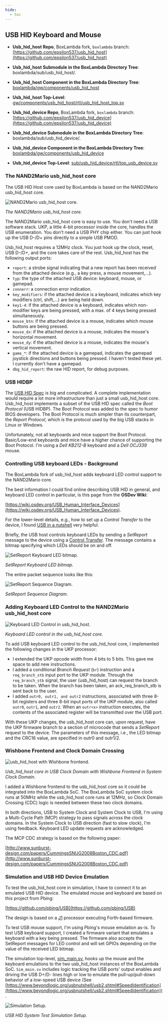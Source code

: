 ```yaml
---
hide:
  - toc
---
```


## USB HID Keyboard and Mouse

- **Usb_hid_host Repo**, BoxLambda fork, `boxlambda` branch:
    [https://github.com/epsilon537/usb_hid_host](https://github.com/epsilon537/usb_hid_host)

- **Usb_hid_host Submodule in the BoxLambda Directory Tree**:
    boxlambda/sub/usb_hid_host/.

- **Usb_hid_host Component in the BoxLambda Directory Tree**:
    [boxlambda/gw/components/usb_hid_host](https://github.com/epsilon537/boxlambda/tree/master/gw/components/usb_hid_host)

- **Usb_hid_host Top-Level**:
    [gw/components/usb_hid_host/rtl/usb_hid_host_top.sv](https://github.com/epsilon537/boxlambda/blob/master/gw/components/usb_hid_host/rtl/usb_hid_host_top.sv)

- **Usb_hid_device Repo**, BoxLambda fork, `boxlambda` branch:
    [https://github.com/epsilon537/usb_hid_device](https://github.com/epsilon537/usb_hid_device)

- **Usb_hid_device Submodule in the BoxLambda Directory Tree**:
    boxlambda/sub/usb_hid_device/.

- **Usb_hid_device Component in the BoxLambda Directory Tree**:
    [boxlambda/gw/components/usb_hid_device](https://github.com/epsilon537/boxlambda/tree/master/gw/components/usb_hid_device)

- **Usb_hid_device Top-Level**:
    [sub/usb_hid_device/rtl/top_usb_device.sv](https://github.com/epsilon537/usb_hid_device/blob/boxlambda/rtl/top_usb_device.sv)

### The NAND2Mario usb_hid_host core

The USB HID Host core used by BoxLambda is based on the NAND2Mario usb_hid_host core.

![NAND2Mario usb_hid_host core.](assets/usb_hid_host_orig.png)

*The NAND2Mario usb_hid_host core.*

The NAND2Mario usb_hid_host core is easy to use. You don't need a USB software stack. UKP, a little 4-bit processor inside the core, handles the USB enumeration. You don't need a USB PHY chip either. You can just hook up the USB D-/D+ pins directly to a simple USB PMOD.

Usb_hid_host requires a 12MHz clock. You just hook up the clock, reset, USB D-/D+, and the core takes care of the rest. Usb_hid_host has the following output ports:

- `report`: a strobe signal indicating that a new report has been received from the attached device (e.g., a key press, a mouse movement,...).
- `typ`: the type of the attached USB device: keyboard, mouse, or gamepad.
- `connerr`: a connection error indication.
- `key_modifiers`: if the attached device is a keyboard, indicates which key modifiers (ctrl, shift,...) are being held down.
- `key1-4`: if the attached device is a keyboard, indicates which non-modifier keys are being pressed, with a max. of 4 keys being pressed simultaneously.
- `mouse_btn`: if the attached device is a mouse, indicates which mouse buttons are being pressed.
- `mouse_dx`: if the attached device is a mouse, indicates the mouse's horizontal movement.
- `mouse_dy`: if the attached device is a mouse, indicates the mouse's vertical movement.
- `game_*`: if the attached device is a gamepad, indicates the gamepad joystick directions and buttons being pressed. I haven't tested these yet. I currently don't have a gamepad.
- `dbg_hid_report`: the raw HID report, for debug purposes.

### USB HIDBP

The [USB HID Spec](https://www.usb.org/sites/default/files/hid1_11.pdf) is big and complicated. A complete implementation would require a lot more infrastructure than just a small usb_hid_host core. Usb_hid_host implements a subset of the USB HID spec called the *Boot Protocol* (USB HIDBP). The Boot Protocol was added to the spec to humor BIOS developers. The Boot Protocol is much simpler than its counterpart, the *Report Protocol*, which is the protocol used by the big USB stacks in Linux or Windows.

Unfortunately, not all keyboards and mice support the Boot Protocol. Basic/Low-end keyboards and mice have a higher chance of supporting the Boot Protocol. I'm using a *Dell KB212-B* keyboard and a *Dell OCJ339* mouse.

### Controlling USB keyboard LEDs - Background

The BoxLambda fork of usb_hid_host adds keyboard LED control support to the NAND2Mario core.

The best information I could find online describing USB HID in general, and keyboard LED control in particular, is this page from the **OSDev Wiki**:

[https://wiki.osdev.org/USB_Human_Interface_Devices](https://wiki.osdev.org/USB_Human_Interface_Devices).

For the lower-level details, e.g., how to set up a *Control Transfer* to the device, I found [USB in a nutshell](https://www.beyondlogic.org/usbnutshell/usb1.shtml) very helpful.

Briefly, the USB host controls keyboard LEDs by sending a *SetReport* message to the device using a [Control Transfer](https://www.beyondlogic.org/usbnutshell/usb4.shtml#Control). The message contains a bitmap specifying which LEDs should be on and off.

![SetReport Keyboard LED bitmap.](assets/keyboard_led_bitmap.jpg)

*SetReport Keyboard LED bitmap.*

The entire packet sequence looks like this:

![SetReport Sequence Diagram.](assets/SetReportSeqDiagram.png)

*SetReport Sequence Diagram.*

### Adding Keyboard LED Control to the NAND2Mario usb_hid_host core

![Keyboard LED Control in usb_hid_host.](assets/keyboard_led_ctrl_in_usb_hid_host.png)

*Keyboard LED control in the usb_hid_host core.*

To add USB keyboard LED control to the usb_hid_host core, I implemented the following changes in the UKP processor:

- I extended the UKP opcode width from 4 bits to 5 bits. This gave me space to add new instructions.
- I added a conditional *Branch Request* (`br`) instruction and a `req_branch_stb` input port to the UKP module. Through the `req_branch_stb` signal, the user (usb_hid_host) can request the branch to be taken. When the branch has been taken, an ack_req_branch_stb is sent back to the user.
- I added `outr0, outr1, and outr2` instructions, associated with three 8-bit registers and three 8-bit input ports of the UKP module, also called `outr0`, `outr1`, and `outr2`. When an `outr<x>` instruction executes, the contents of the associated register will be transmitted over the USB port.

With these UKP changes, the usb_hid_host core can, upon request, have the UKP firmware branch to a section of microcode that sends a *SetReport* request to the device. The parameters of this message, i.e., the LED bitmap and the CRC16 value, are specified in outr0 and outr1/2.

### Wishbone Frontend and Clock Domain Crossing

![usb_hid_host with Wishbone frontend.](assets/usb_hid_host_new.png)

*Usb_hid_host core in USB Clock Domain with Wishbone Frontend in System Clock Domain.*

I added a Wishbone frontend to the usb_hid_host core so it could be integrated into the BoxLambda SoC. The BoxLambda SoC system clock runs at 50MHz while the usb_hid_host core runs at 12MHz, so Clock Domain Crossing (CDC) logic is needed between these two clock domains.

In both directions, USB to System Clock and System Clock to USB, I'm using a Multi-Cycle Path (MCP) strategy to pass signals across the clock domains. In the System Clock to USB direction (fast to slow clock), I'm using feedback. Keyboard LED update requests are acknowledged.

The MCP CDC strategy is based on the following paper:

[http://www.sunburst-design.com/papers/CummingsSNUG2008Boston_CDC.pdf](http://www.sunburst-design.com/papers/CummingsSNUG2008Boston_CDC.pdf)

### Simulation and USB HID Device Emulation

To test the usb_hid_host core in simulation, I have to connect it to an emulated USB HID device. The emulated mouse and keyboard are based on this project from Pbing:

[https://github.com/pbing/USB](https://github.com/pbing/USB)

The design is based on a [J1](https://github.com/pbing/J1_WB) processor executing Forth-based firmware.

To test USB mouse support, I'm using Pbing's mouse emulation as-is. To test USB keyboard support, I created a firmware variant that emulates a keyboard with a key being pressed. The firmware also accepts the SetReport messages for LED control and will set GPIOs depending on the value of the received LED bitmap.

The simulation top-level, [sim_main.sv](https://github.com/epsilon537/boxlambda/blob/master/gw/projects/usb_hid_sys_test/sim/sim_main.sv), hooks up the mouse and the keyboard emulations to the two usb_hid_host instances of the BoxLambda SoC. `Sim_main.sv` includes logic tracking the USB ports' output enables and driving the USB D+/D- lines high or low to emulate the pull-up/pull-down behavior of a low-speed USB device (See [https://www.beyondlogic.org/usbnutshell/usb2.shtml#SpeedIdentification](https://www.beyondlogic.org/usbnutshell/usb2.shtml#SpeedIdentification)).

![Simulation Setup.](assets/usb_hid_host_and_device.png)

*USB HID System Test Simulation Setup.*



